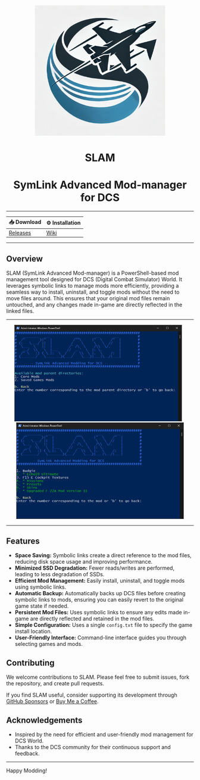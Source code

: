 <p align="center">
  <img src="images/logo.png" width="350" alt="SLAM Logo">
  <h1 align="center">SLAM</h1>
  <h1 align="center">SymLink Advanced Mod-manager for DCS</h1>
</p>

---

<div align="center">

| 📥 Download | ⚙️ Installation |
|---------------------------------------------|---------------------------------------------|
| [Releases](https://github.com/halfmanbear/SLAM/releases/) | [Wiki](https://github.com/halfmanbear/SLAM/wiki) |

</div>


---

## Overview

SLAM (SymLink Advanced Mod-manager) is a PowerShell-based mod management tool designed for DCS (Digital Combat Simulator) World. It leverages symbolic links to manage mods more efficiently, providing a seamless way to install, uninstall, and toggle mods without the need to move files around. This ensures that your original mod files remain untouched, and any changes made in-game are directly reflected in the linked files.

---

<div style="text-align: center;">
  <img src="images/SLAM-menu1.png" width="450" alt="SLAM Page 1" style="margin-right: 10px;">
  <img src="images/SLAM-menu2.png" width="450" alt="SLAM Page 2">
</div>

---

## Features

- **Space Saving:** Symbolic links create a direct reference to the mod files, reducing disk space usage and improving performance.
- **Minimized SSD Degradation:** Fewer reads/writes are performed, leading to less degradation of SSDs.
- **Efficient Mod Management:** Easily install, uninstall, and toggle mods using symbolic links.
- **Automatic Backup:** Automatically backs up DCS files before creating symbolic links to mods, ensuring you can easily revert to the original game state if needed.
- **Persistent Mod Files:** Uses symbolic links to ensure any edits made in-game are directly reflected and retained in the mod files.
- **Simple Configuration:** Uses a single `config.txt` file to specify the game install location.
- **User-Friendly Interface:** Command-line interface guides you through selecting games and mods.

## Contributing

We welcome contributions to SLAM. Please feel free to submit issues, fork the repository, and create pull requests.  

If you find SLAM useful, consider supporting its development through [GitHub Sponsors](https://github.com/sponsors/halfmanbear) or [Buy Me a Coffee](https://www.buymeacoffee.com/halfmanbear).

## Acknowledgements

- Inspired by the need for efficient and user-friendly mod management for DCS World.
- Thanks to the DCS community for their continuous support and feedback.

---

Happy Modding!
